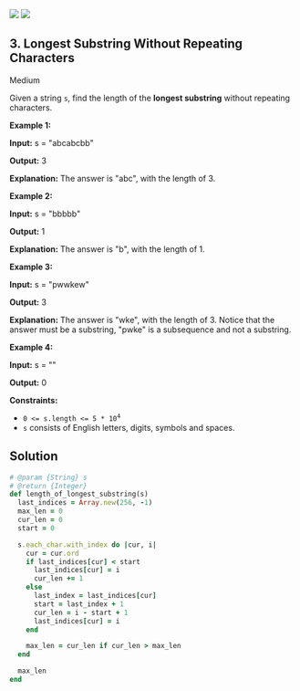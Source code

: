 [![](https://img.shields.io/github/stars/javadev/LeetCode-in-All?label=Stars&style=flat-square)](https://github.com/javadev/LeetCode-in-All)
[![](https://img.shields.io/github/forks/javadev/LeetCode-in-All?label=Fork%20me%20on%20GitHub%20&style=flat-square)](https://github.com/javadev/LeetCode-in-All/fork)

## 3\. Longest Substring Without Repeating Characters

Medium

Given a string `s`, find the length of the **longest substring** without repeating characters.

**Example 1:**

**Input:** s = "abcabcbb"

**Output:** 3

**Explanation:** The answer is "abc", with the length of 3. 

**Example 2:**

**Input:** s = "bbbbb"

**Output:** 1

**Explanation:** The answer is "b", with the length of 1. 

**Example 3:**

**Input:** s = "pwwkew"

**Output:** 3

**Explanation:** The answer is "wke", with the length of 3. Notice that the answer must be a substring, "pwke" is a subsequence and not a substring. 

**Example 4:**

**Input:** s = ""

**Output:** 0 

**Constraints:**

*   <code>0 <= s.length <= 5 * 10<sup>4</sup></code>
*   `s` consists of English letters, digits, symbols and spaces.

## Solution

```ruby
# @param {String} s
# @return {Integer}
def length_of_longest_substring(s)
  last_indices = Array.new(256, -1)
  max_len = 0
  cur_len = 0
  start = 0

  s.each_char.with_index do |cur, i|
    cur = cur.ord
    if last_indices[cur] < start
      last_indices[cur] = i
      cur_len += 1
    else
      last_index = last_indices[cur]
      start = last_index + 1
      cur_len = i - start + 1
      last_indices[cur] = i
    end

    max_len = cur_len if cur_len > max_len
  end

  max_len
end
```